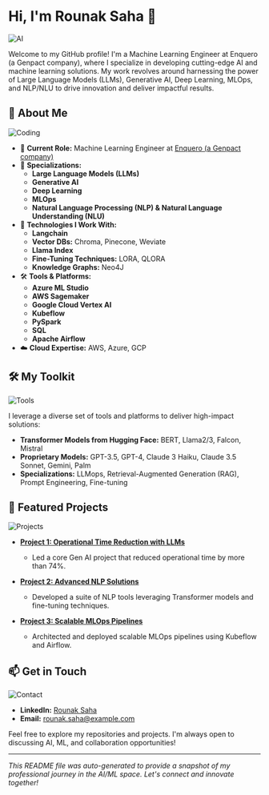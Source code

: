 # Hi, I'm Rounak Saha 👋

![AI](https://media.giphy.com/media/26tn33aiTi1jkl6H6/giphy.gif)

Welcome to my GitHub profile! I'm a Machine Learning Engineer at Enquero (a Genpact company), where I specialize in developing cutting-edge AI and machine learning solutions. My work revolves around harnessing the power of Large Language Models (LLMs), Generative AI, Deep Learning, MLOps, and NLP/NLU to drive innovation and deliver impactful results.

## 🧠 About Me

![Coding](https://media.giphy.com/media/LmNwrBhejkK9EFP504/giphy.gif)

- 🔭 **Current Role:** Machine Learning Engineer at [Enquero (a Genpact company)](https://www.enquero.com/)
- 🌱 **Specializations:**
  - **Large Language Models (LLMs)**
  - **Generative AI**
  - **Deep Learning**
  - **MLOps**
  - **Natural Language Processing (NLP) & Natural Language Understanding (NLU)**
- 🚀 **Technologies I Work With:**
  - **Langchain**
  - **Vector DBs:** Chroma, Pinecone, Weviate
  - **Llama Index**
  - **Fine-Tuning Techniques:** LORA, QLORA
  - **Knowledge Graphs:** Neo4J
- 🛠️ **Tools & Platforms:**
  - **Azure ML Studio**
  - **AWS Sagemaker**
  - **Google Cloud Vertex AI**
  - **Kubeflow**
  - **PySpark**
  - **SQL**
  - **Apache Airflow**
- ☁️ **Cloud Expertise:** AWS, Azure, GCP

## 🛠️ My Toolkit

![Tools](https://media.giphy.com/media/f3iwJFOVOwuy7K6FFw/giphy.gif)

I leverage a diverse set of tools and platforms to deliver high-impact solutions:
- **Transformer Models from Hugging Face:** BERT, Llama2/3, Falcon, Mistral
- **Proprietary Models:** GPT-3.5, GPT-4, Claude 3 Haiku, Claude 3.5 Sonnet, Gemini, Palm
- **Specializations:** LLMops, Retrieval-Augmented Generation (RAG), Prompt Engineering, Fine-tuning

## 🌟 Featured Projects

![Projects](https://media.giphy.com/media/3o7aD6W5f1vN7zqKBa/giphy.gif)

- **[Project 1: Operational Time Reduction with LLMs](#)**
  - Led a core Gen AI project that reduced operational time by more than 74%.

- **[Project 2: Advanced NLP Solutions](#)**
  - Developed a suite of NLP tools leveraging Transformer models and fine-tuning techniques.

- **[Project 3: Scalable MLOps Pipelines](#)**
  - Architected and deployed scalable MLOps pipelines using Kubeflow and Airflow.

## 📫 Get in Touch

![Contact](https://media.giphy.com/media/QZkpIdieotn3i/giphy.gif)

- **LinkedIn:** [Rounak Saha](https://www.linkedin.com/in/rounak-saha/)
- **Email:** [rounak.saha@example.com](mailto:rounak.saha@example.com)

Feel free to explore my repositories and projects. I'm always open to discussing AI, ML, and collaboration opportunities!

---

*This README file was auto-generated to provide a snapshot of my professional journey in the AI/ML space. Let's connect and innovate together!*
